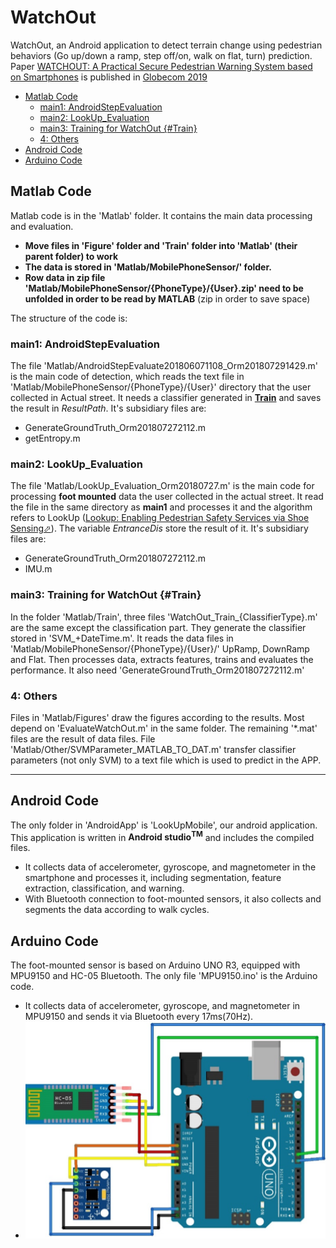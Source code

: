 # WatchOut

WatchOut, an Android application to detect terrain change using pedestrian behaviors (Go up/down a ramp, step off/on, walk on flat, turn) prediction. Paper [WATCHOUT: A Practical Secure Pedestrian Warning System based on Smartphones](https://ieeexplore.ieee.org/abstract/document/9014250) is published in [Globecom 2019](https://globecom2019.ieee-globecom.org/) 

* [Matlab Code](#matlab-code)
   * [main1: AndroidStepEvaluation](#main1-androidstepevaluation)
   * [main2: LookUp_Evaluation](#main2-lookup_evaluation)
   * [main3: Training for WatchOut {#Train}](#main3-training-for-watchout-train)
   * [4: Others](#4-others)
* [Android Code](#android-code)
* [Arduino Code](#arduino-code)

## Matlab Code

Matlab code is in the 'Matlab' folder. It contains the main data processing and evaluation. 

- **Move files in 'Figure' folder and 'Train' folder into 'Matlab' (their parent folder) to work**
- **The data is stored in 'Matlab/MobilePhoneSensor/' folder.** 
- **Row data in zip file 'Matlab/MobilePhoneSensor/{PhoneType}/{User}.zip' need to be unfolded in order to be read by MATLAB** (zip in order to save space)

The structure of the code is: 

### main1: AndroidStepEvaluation

The file 'Matlab/AndroidStepEvaluate201806071108_Orm201807291429.m' is the main code of detection, which reads the text file in 'Matlab/MobilePhoneSensor/{PhoneType}/{User}' directory that the user collected in Actual street. It needs a classifier generated in [**Train**](#Train) and saves the result in *ResultPath*. It's subsidiary files are:

- GenerateGroundTruth_Orm201807272112.m
- getEntropy.m

### main2: LookUp_Evaluation

The file 'Matlab/LookUp_Evaluation_Orm20180727.m' is the main code for processing **foot mounted** data the user collected in the actual street. It read the file in the same directory as **main1** and processes it and the algorithm refers to LookUp ([Lookup: Enabling Pedestrian Safety Services via Shoe Sensing⬀](https://dl.acm.org/doi/abs/10.1145/2742647.2742669)). The variable *EntranceDis* store the result of it. It's subsidiary files are: 

- GenerateGroundTruth_Orm201807272112.m
- IMU.m

### main3: Training for WatchOut {#Train}

In the folder 'Matlab/Train', three files 'WatchOut_Train_{ClassifierType}.m' are the same except the classification part. They generate the classifier stored in 'SVM\_+DateTime.m'. It reads the data files in 'Matlab/MobilePhoneSensor/{PhoneType}/{User}/' UpRamp, DownRamp and Flat. Then processes data, extracts features, trains and evaluates the performance. It also need 'GenerateGroundTruth_Orm201807272112.m'

### 4: Others

Files in 'Matlab/Figures' draw the figures according to the results. Most depend on 'EvaluateWatchOut.m' in the same folder. The remaining '\*.mat' files are the result of data files. File 'Matlab/Other/SVMParameter_MATLAB_TO_DAT.m' transfer classifier parameters (not only SVM) to a text file which is used to predict in the APP. 

------

## Android Code

The only folder in 'AndroidApp' is 'LookUpMobile', our android application. This application is written in **Android studio<sup>TM</sup>** and includes the compiled files. 

- It collects data of accelerometer, gyroscope, and magnetometer in the smartphone and processes it, including segmentation, feature extraction, classification, and warning. 
- With Bluetooth connection to foot-mounted sensors, it also collects and segments the data according to walk cycles. 

## Arduino Code

The foot-mounted sensor is based on Arduino UNO R3, equipped with MPU9150 and HC-05 Bluetooth. The only file 'MPU9150.ino' is the Arduino code. 

- It collects data of accelerometer, gyroscope, and magnetometer in MPU9150 and sends it via Bluetooth every 17ms(70Hz). 
- ![Wiring diagram](./Arduino/Arduino.png)